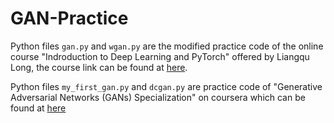 # GAN-Practice
Python files `gan.py` and `wgan.py` are the modified practice code of the online course "Indroduction to Deep Learning and PyTorch" offered by Liangqu Long, the course link can be found at [here](https://www.bilibili.com/video/BV17Z4y1T7sz?p=130). 

Python files `my_first_gan.py` and `dcgan.py` are practice code of "Generative Adversarial Networks (GANs) Specialization" on coursera which can be found at [here](https://www.coursera.org/specializations/generative-adversarial-networks-gans?action=enroll&utm_campaign=SocialAndrewGANs&utm_medium=institutions&utm_source=deeplearningai)
